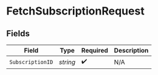 # FetchSubscriptionRequest


## Fields

| Field              | Type               | Required           | Description        |
| ------------------ | ------------------ | ------------------ | ------------------ |
| `SubscriptionID`   | *string*           | :heavy_check_mark: | N/A                |